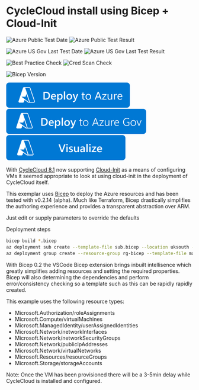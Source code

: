 # CycleCloud install using Bicep + Cloud-Init

![Azure Public Test Date](https://azurequickstartsservice.blob.core.windows.net/badges/quickstarts/microsoft.compute/vm-cyclecloud/PublicLastTestDate.svg)
![Azure Public Test Result](https://azurequickstartsservice.blob.core.windows.net/badges/quickstarts/microsoft.compute/vm-cyclecloud/PublicDeployment.svg)

![Azure US Gov Last Test Date](https://azurequickstartsservice.blob.core.windows.net/badges/quickstarts/microsoft.compute/vm-cyclecloud/FairfaxLastTestDate.svg)
![Azure US Gov Last Test Result](https://azurequickstartsservice.blob.core.windows.net/badges/quickstarts/microsoft.compute/vm-cyclecloud/FairfaxDeployment.svg)

![Best Practice Check](https://azurequickstartsservice.blob.core.windows.net/badges/quickstarts/microsoft.compute/vm-cyclecloud/BestPracticeResult.svg)
![Cred Scan Check](https://azurequickstartsservice.blob.core.windows.net/badges/quickstarts/microsoft.compute/vm-cyclecloud/CredScanResult.svg)

![Bicep Version](https://azurequickstartsservice.blob.core.windows.net/badges/quickstarts/microsoft.compute/vm-cyclecloud/BicepVersion.svg)

[![Deploy To Azure](https://raw.githubusercontent.com/Azure/azure-quickstart-templates/master/1-CONTRIBUTION-GUIDE/images/deploytoazure.svg?sanitize=true)](https://portal.azure.com/#create/Microsoft.Template/uri/https%3A%2F%2Fraw.githubusercontent.com%2FAzure%2Fazure-quickstart-templates%2Fmaster%2Fquickstarts%2Fmicrosoft.compute%2Fvm-cyclecloud%2Fazuredeploy.json)
[![Deploy To Azure US Gov](https://raw.githubusercontent.com/Azure/azure-quickstart-templates/master/1-CONTRIBUTION-GUIDE/images/deploytoazuregov.svg?sanitize=true)](https://portal.azure.us/#create/Microsoft.Template/uri/https%3A%2F%2Fraw.githubusercontent.com%2FAzure%2Fazure-quickstart-templates%2Fmaster%2Fquickstarts%2Fmicrosoft.compute%2Fvm-cyclecloud%2Fazuredeploy.json)
[![Visualize](https://raw.githubusercontent.com/Azure/azure-quickstart-templates/master/1-CONTRIBUTION-GUIDE/images/visualizebutton.svg?sanitize=true)](http://armviz.io/#/?load=https%3A%2F%2Fraw.githubusercontent.com%2FAzure%2Fazure-quickstart-templates%2Fmaster%2Fquickstarts%2Fmicrosoft.compute%2Fvm-cyclecloud%2Fazuredeploy.json)

With [CycleCloud 8.1](https://techcommunity.microsoft.com/t5/azure-compute/azure-cyclecloud-8-1-is-now-available/ba-p/1898011) now supporting [Cloud-Init](https://cloud-init.io/) as a means of configuring VMs it seemed appropriate to look at using cloud-init in the deployment of CycleCloud itself.

This exemplar uses [Bicep](https://github.com/Azure/bicep) to deploy the Azure resources and has been tested with v0.2.14 (alpha). Much like Terraform, Bicep drastically simplifies the authoring experience and provides a transparent abstraction over ARM.

Just edit or supply parameters to override the defaults

Deployment steps

```bash
bicep build *.bicep
az deployment sub create --template-file sub.bicep --location uksouth --confirm-with-what-if 
az deployment group create --resource-group rg-bicep --template-file main.bicep --confirm-with-what-if 
```

With Bicep 0.2 the VSCode Bicep extension brings inbuilt intellisence which greatly simplifies adding resources and setting the required properties. Bicep will also determining the dependencies and perform error/consistency checking so a template such as this can be rapidly rapidly created.

This example uses the following resource types:

- Microsoft.Authorization/roleAssignments
- Microsoft.Compute/virtualMachines
- Microsoft.ManagedIdentity/userAssignedIdentities
- Microsoft.Network/networkInterfaces
- Microsoft.Network/networkSecurityGroups
- Microsoft.Network/publicIpAddresses
- Microsoft.Network/virtualNetworks
- Microsoft.Resources/resourceGroups
- Microsoft.Storage/storageAccounts

Note: Once the VM has been provisioned there will be a 3-5min delay while CycleCloud is installed and configured.
